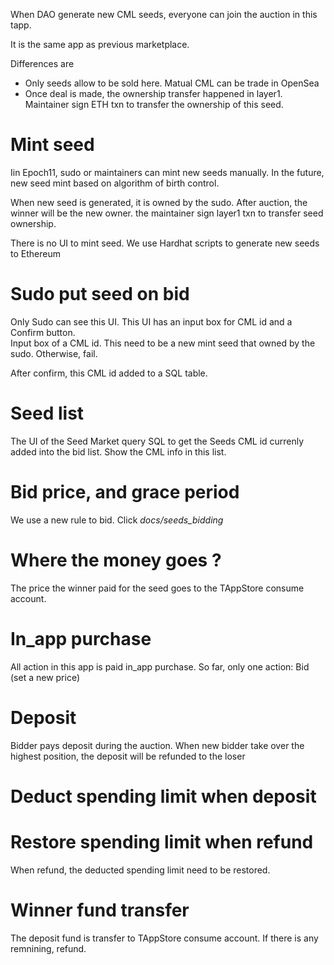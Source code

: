 When DAO generate new CML seeds, everyone can join the auction in this tapp.

It is the same app as previous marketplace.

Differences are

* Only seeds allow to be sold here. Matual CML can be trade in OpenSea
* Once deal is made, the ownership transfer happened in layer1. Maintainer sign ETH txn to transfer the ownership of this seed.

# Mint seed

Iin Epoch11, sudo or maintainers can mint new seeds manually. In the future, new seed mint based on algorithm of birth control.

When new seed is generated, it is owned by the sudo. After auction, the winner will be the new owner. the maintainer sign layer1 txn to transfer seed ownership.

There is no UI to mint seed. We use Hardhat scripts to generate new seeds to Ethereum

# Sudo put seed on bid

Only Sudo can see this UI. This UI has an input box for CML id and a Confirm button.  
Input box of a CML id. This need to be a new mint seed that owned by the sudo. Otherwise, fail.

After confirm, this CML id added to a SQL table.

# Seed list

The UI of the Seed Market query SQL to get the Seeds CML id currenly added into the bid list.
Show the CML info in this list.

# Bid price, and grace period

We use a new rule to bid. Click *docs/seeds_bidding*

# Where the money goes ?

The price the winner paid for the seed goes to the TAppStore consume account.

# In_app purchase

All action in this app is paid in_app purchase. So far, only one action: Bid (set a new price)

# Deposit

Bidder pays deposit during the auction. When new bidder take over the highest position, the deposit will be refunded to the loser

# Deduct spending limit when deposit

# Restore spending limit when refund

When refund, the deducted spending limit need to be restored.

# Winner fund transfer

The deposit fund is transfer to TAppStore consume account.
If there is any remnining, refund.
